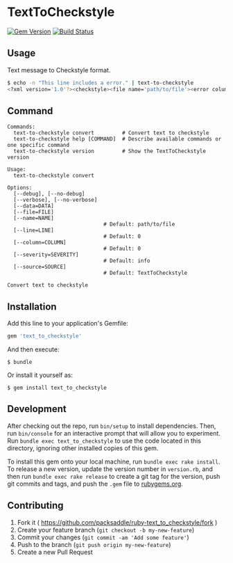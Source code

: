 # TextToCheckstyle

[![Gem Version](http://img.shields.io/gem/v/text_to_checkstyle.svg?style=flat)](http://badge.fury.io/rb/text_to_checkstyle)
[![Build Status](https://img.shields.io/circleci/build/github/packsaddle/ruby-text_to_checkstyle?style=flat)](https://circleci.com/gh/packsaddle/ruby-text_to_checkstyle)

## Usage

Text message to Checkstyle format.

```bash
$ echo -n "This line includes a error." | text-to-checkstyle
<?xml version='1.0'?><checkstyle><file name='path/to/file'><error column='0' line='0' message='This line includes a error.' severity='info' source='TextToCheckstyle'/></file></checkstyle>
```

## Command

```text
Commands:
  text-to-checkstyle convert         # Convert text to checkstyle
  text-to-checkstyle help [COMMAND]  # Describe available commands or one specific command
  text-to-checkstyle version         # Show the TextToCheckstyle version

Usage:
  text-to-checkstyle convert

Options:
  [--debug], [--no-debug]
  [--verbose], [--no-verbose]
  [--data=DATA]
  [--file=FILE]
  [--name=NAME]
                               # Default: path/to/file
  [--line=LINE]
                               # Default: 0
  [--column=COLUMN]
                               # Default: 0
  [--severity=SEVERITY]
                               # Default: info
  [--source=SOURCE]
                               # Default: TextToCheckstyle

Convert text to checkstyle
```

## Installation

Add this line to your application's Gemfile:

```ruby
gem 'text_to_checkstyle'
```

And then execute:

    $ bundle

Or install it yourself as:

    $ gem install text_to_checkstyle

## Development

After checking out the repo, run `bin/setup` to install dependencies. Then, run `bin/console` for an interactive prompt that will allow you to experiment. Run `bundle exec text_to_checkstyle` to use the code located in this directory, ignoring other installed copies of this gem.

To install this gem onto your local machine, run `bundle exec rake install`. To release a new version, update the version number in `version.rb`, and then run `bundle exec rake release` to create a git tag for the version, push git commits and tags, and push the `.gem` file to [rubygems.org](https://rubygems.org).

## Contributing

1. Fork it ( https://github.com/packsaddle/ruby-text_to_checkstyle/fork )
2. Create your feature branch (`git checkout -b my-new-feature`)
3. Commit your changes (`git commit -am 'Add some feature'`)
4. Push to the branch (`git push origin my-new-feature`)
5. Create a new Pull Request
